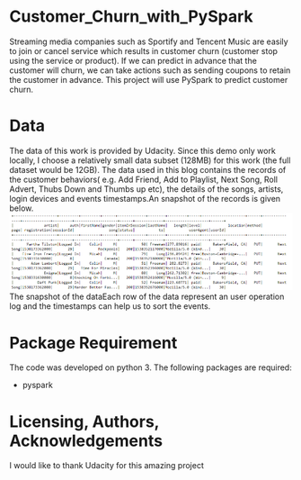 # Customer_Churn_with_PySpark

Streaming media companies such as Sportify and Tencent Music are easily to join or cancel service which results in customer churn (customer stop using the service or product). If we can predict in advance that the customer will churn, we can take actions such as sending coupons to retain the customer in advance. This project will use PySpark to predict customer churn.

# Data
The data of this work is provided by Udacity. Since this demo only work locally, I choose a relatively small data subset (128MB) for this work (the full dataset would be 12GB). The data used in this blog contains the records of the customer behaviors( e.g. Add Friend, Add to Playlist, Next Song, Roll Advert, Thubs Down and Thumbs up etc), the details of the songs, artists, login devices and events timestamps.An snapshot of the records is given below.
![This is snapshot of data](pic/data.png)
The snapshot of the dataEach row of the data represent an user operation log and the timestamps can help us to sort the events.

# Package Requirement
The code was developed on python 3. The following packages are required:
* pyspark


# Licensing, Authors, Acknowledgements
I would like to thank Udacity for this amazing project
